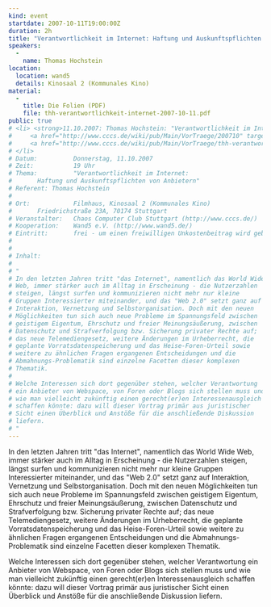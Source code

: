 ```yaml
---
kind: event
startdate: 2007-10-11T19:00:00Z
duration: 2h
title: "Verantwortlichkeit im Internet: Haftung und Auskunftspflichten von Anbietern"
speakers:
  -
    name: Thomas Hochstein
location:
  location: wand5
  details: Kinosaal 2 (Kommunales Kino)
material:
  -
    title: Die Folien (PDF)
    file: thh-verantwortlichkeit-internet-2007-10-11.pdf
public: true
# <li> <strong>11.10.2007: Thomas Hochstein: "Verantwortlichkeit im Internet: Haftung und Auskunftspflichten von Anbietern"</strong> <br>
#     <a href="http://www.cccs.de/wiki/pub/Main/VorTraege/200710" target="_top">Pressetext 10/2007</a> <br>
#     <a href="http://www.cccs.de/wiki/pub/Main/VorTraege/thh-verantwortlichkeit-internet-2007-10-11.pdf" target="_top">Präsentation</a>
# </li>
# Datum:          Donnerstag, 11.10.2007
# Zeit:           19 Uhr
# Thema:          "Verantwortlichkeit im Internet:
# 		Haftung und Auskunftspflichten von Anbietern"
# Referent:	Thomas Hochstein
#
# Ort:            Filmhaus, Kinosaal 2 (Kommunales Kino)
# 		Friedrichstraße 23A, 70174 Stuttgart
# Veranstalter:   Chaos Computer Club Stuttgart (http://www.cccs.de/)
# Kooperation:    Wand5 e.V. (http://www.wand5.de/)
# Eintritt:       frei - um einen freiwilligen Unkostenbeitrag wird gebeten.
#
#
# Inhalt:
#
# "
# In den letzten Jahren tritt "das Internet", namentlich das World Wide
# Web, immer stärker auch im Alltag in Erscheinung - die Nutzerzahlen
# steigen, längst surfen und kommunizieren nicht mehr nur kleine
# Gruppen Interessierter miteinander, und das "Web 2.0" setzt ganz auf
# Interaktion, Vernetzung und Selbstorganisation. Doch mit den neuen
# Möglichkeiten tun sich auch neue Probleme im Spannungsfeld zwischen
# geistigem Eigentum, Ehrschutz und freier Meinungsäußerung, zwischen
# Datenschutz und Strafverfolgung bzw. Sicherung privater Rechte auf;
# das neue Telemediengesetz, weitere Änderungen im Urheberrecht, die
# geplante Vorratsdatenspeicherung und das Heise-Foren-Urteil sowie
# weitere zu ähnlichen Fragen ergangenen Entscheidungen und die
# Abmahnungs-Problematik sind einzelne Facetten dieser komplexen
# Thematik.
#
# Welche Interessen sich dort gegenüber stehen, welcher Verantwortung
# ein Anbieter von Webspace, von Foren oder Blogs sich stellen muss und
# wie man vielleicht zukünftig einen gerecht(er)en Interessenausgleich
# schaffen könnte: dazu will dieser Vortrag primär aus juristischer
# Sicht einen Überblick und Anstöße für die anschließende Diskussion
# liefern.
# "
---
```

In den letzten Jahren tritt "das Internet", namentlich das World Wide
Web, immer stärker auch im Alltag in Erscheinung - die Nutzerzahlen
steigen, längst surfen und kommunizieren nicht mehr nur kleine
Gruppen Interessierter miteinander, und das "Web 2.0" setzt ganz auf
Interaktion, Vernetzung und Selbstorganisation. Doch mit den neuen
Möglichkeiten tun sich auch neue Probleme im Spannungsfeld zwischen
geistigem Eigentum, Ehrschutz und freier Meinungsäußerung, zwischen
Datenschutz und Strafverfolgung bzw. Sicherung privater Rechte auf;
das neue Telemediengesetz, weitere Änderungen im Urheberrecht, die
geplante Vorratsdatenspeicherung und das Heise-Foren-Urteil sowie
weitere zu ähnlichen Fragen ergangenen Entscheidungen und die
Abmahnungs-Problematik sind einzelne Facetten dieser komplexen
Thematik.

Welche Interessen sich dort gegenüber stehen, welcher Verantwortung
ein Anbieter von Webspace, von Foren oder Blogs sich stellen muss und
wie man vielleicht zukünftig einen gerecht(er)en Interessenausgleich
schaffen könnte: dazu will dieser Vortrag primär aus juristischer
Sicht einen Überblick und Anstöße für die anschließende Diskussion
liefern.
